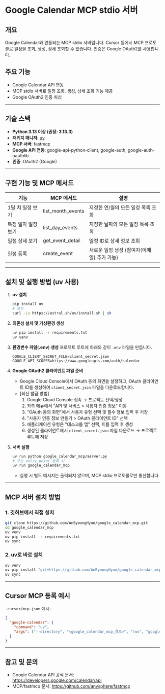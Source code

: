 # Google Calendar MCP stdio 서버

## 개요
Google Calendar와 연동되는 MCP stdio 서버입니다. Cursor 등에서 MCP 프로토콜로 일정을 조회, 생성, 상세 조회할 수 있습니다. 인증은 Google OAuth2를 사용합니다.

## 주요 기능
- Google Calendar API 연동
- MCP stdio 서버로 일정 조회, 생성, 상세 조회 기능 제공
- Google OAuth2 인증 처리

---

## 기술 스택
- **Python 3.13 이상 (권장: 3.13.3)**
- **패키지 매니저**: [uv](https://github.com/astral-sh/uv)
- **MCP 서버**: fastmcp
- **Google API 연동**: google-api-python-client, google-auth, google-auth-oauthlib
- **인증**: OAuth2 (Google)

---

## 구현 기능 및 MCP 메서드

| 기능                | MCP 메서드                  | 설명                                 |
|---------------------|-----------------------------|--------------------------------------|
| 1달 치 일정 보기    | list_month_events           | 지정한 연/월의 모든 일정 목록 조회   |
| 특정 일자 일정 보기 | list_day_events             | 지정한 날짜의 모든 일정 목록 조회    |
| 일정 상세 보기      | get_event_detail            | 일정 ID로 상세 정보 조회             |
| 일정 등록           | create_event                | 새로운 일정 생성 (참여자(이메일) 추가 가능)           |

---

## 설치 및 실행 방법 (uv 사용)

1. **uv 설치**
   ```bash
   pip install uv
   # 또는
   curl -Ls https://astral.sh/uv/install.sh | sh
   ```

2. **의존성 설치 및 가상환경 생성**
   ```bash
   uv pip install -r requirements.txt
   uv venv
   ```

3. **환경변수 파일(.env) 생성**
   프로젝트 루트에 아래와 같이 `.env` 파일을 만듭니다.
   ```env
   GOOGLE_CLIENT_SECRET_FILE=client_secret.json
   GOOGLE_API_SCOPES=https://www.googleapis.com/auth/calendar
   ```

4. **Google OAuth2 클라이언트 파일 준비**
   - Google Cloud Console에서 OAuth 동의 화면을 설정하고, OAuth 클라이언트 ID를 생성하여 `client_secret.json` 파일을 다운로드합니다.
   - [최신 발급 방법]
     1. Google Cloud Console 접속 → 프로젝트 선택/생성
     2. 좌측 메뉴에서 "API 및 서비스 > 사용자 인증 정보" 이동
     3. "OAuth 동의 화면"에서 사용자 유형 선택 및 필수 정보 입력 후 저장
     4. "사용자 인증 정보 만들기 > OAuth 클라이언트 ID" 선택
     5. 애플리케이션 유형은 "데스크톱 앱" 선택, 이름 입력 후 생성
     6. 생성된 클라이언트에서 `client_secret.json` 파일 다운로드 → 프로젝트 루트에 저장

5. **서버 실행**
   ```bash
   uv run python google_calendar_mcp/server.py
   # 또는 entry point 등록 시
   uv run google_calendar_mcp
   ```
   - 실행 시 별도 메시지는 출력되지 않으며, MCP stdio 프로토콜로만 통신합니다.

---

## MCP 서버 설치 방법

### 1. 깃허브에서 직접 설치
```bash
git clone https://github.com/AnByoungHyun/google_calendar_mcp.git
cd google_calendar_mcp
uv venv
uv pip install -r requirements.txt
uv sync
```

### 2. uv로 바로 설치
```bash
uv venv
uv pip install "git+https://github.com/AnByoungHyun/google_calendar_mcp.git"
uv sync
```

---

## Cursor MCP 등록 예시

`.cursor/mcp.json` 예시:
```json
{
  "google-calendar": {
    "command": "uv",
    "args": ["--directory", "<google_calendar_mcp_경로>", "run", "google_calendar_mcp"]
  }
}
```

---

## 참고 및 문의
- Google Calendar API 공식 문서: https://developers.google.com/calendar/api
- MCP/fastmcp 문서: https://github.com/anysphere/fastmcp
